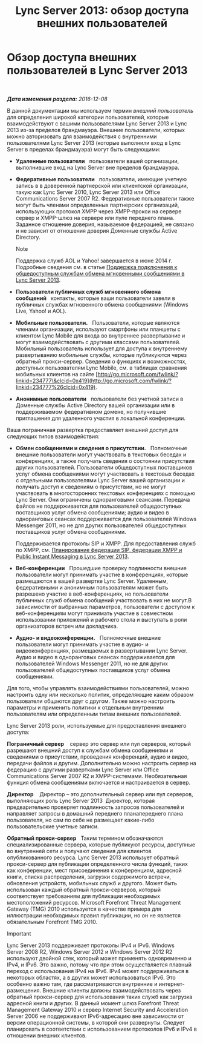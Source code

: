 ﻿---
title: 'Lync Server 2013: обзор доступа внешних пользователей'
TOCTitle: Обзор доступа внешних пользователей
ms:assetid: 97aded6c-5fa3-4225-95a6-9ad094d61654
ms:mtpsurl: https://technet.microsoft.com/ru-ru/library/Gg398775(v=OCS.15)
ms:contentKeyID: 49310598
ms.date: 12/10/2016
mtps_version: v=OCS.15
ms.translationtype: HT
---

# Обзор доступа внешних пользователей в Lync Server 2013

 

_**Дата изменения раздела:** 2016-12-08_

В данной документации мы используем термин *внешний пользователь* для определения широкой категории пользователей, которые взаимодействуют с вашими пользователями Lync Server 2013 и Lync 2013 из-за пределов брандмауэра. Внешние пользователи, которых можно авторизовать для взаимодействия с внутренними пользователями Lync Server 2013 (которые выполнили вход в Lync Server в пределах брандмауэра) могут быть следующими:

  - **Удаленные пользователи**   пользователи вашей организации, выполнившие вход на Lync Server вне пределов брандмауэра.

  - **Федеративные пользователи**   пользователи, имеющие учетную запись в в доверенной партнерской или клиентской организации, такую как Lync Server 2010, Lync Server 2013 или Office Communications Server 2007 R2. Федеративные пользователи также могут быть членами определенных партнерских организаций, использующих протокол XMPP через XMPP-прокси на сервере сервер и XMPP-шлюз на сервере или пуле переднего плана. Заданное отношение доверия, называемое федерацией, не связано и не зависит от отношения доверия Доменные службы Active Directory.
    
    > [!note]  
    > Поддержка служб AOL и Yahoo! завершается в июне 2014 г. Подробные сведения см. в статье <a href="lync-server-2013-support-for-public-instant-messenger-connectivity.md">Поддержка подключения к общедоступным службам обмена мгновенными сообщениями в Lync Server 2013</a>.

  - **Пользователи публичных служб мгновенного обмена сообщений**   контакты, которые ваши пользователи завели в публичных службах мгновенного обмена сообщениями (Windows Live, Yahoo\! и AOL).

  - **Мобильные пользователи.**   Пользователи, которые являются членами организации, используют смартфоны или планшеты с клиентом Lync Mobile для входа во внутреннее развертывание и могут взаимодействовать с другими классами пользователей. Мобильный пользователь использует для доступа к внутреннему развертыванию мобильные службы, которые публикуются через обратный прокси-сервер. Сведения о функциях и возможностях, доступных пользователям Lync Mobile, см. в таблицах сравнения мобильных клиентов на сайте [http://go.microsoft.com/fwlink/?linkid=234777\&clcid=0x419](http://go.microsoft.com/fwlink/?linkid=234777%26clcid=0x419).

  - **Анонимные пользователи**   пользователи без учетной записи в Доменные службы Active Directory вашей организации или в поддерживаемом федеративном домене, но получившие приглашения для удаленного участия в локальной конференции.

Ваша пограничная развертка предоставляет внешний доступ для следующих типов взаимодействия:

  - **Обмен сообщениями и сведения о присутствии.**   Полномочные внешние пользователи могут участвовать в текстовых беседах и конференциях, а также получать сведения о состоянии присутствия других пользователей. Пользователи общедоступных поставщиков услуг обмена сообщениями могут участвовать в текстовых беседах с отдельными пользователями Lync Server вашей организации и получать доступ к сведениям о присутствии, но не могут участвовать в многосторонних текстовых конференциях с помощью Lync Server. Они ограничены одноранговыми сеансами. Передача файлов не поддерживается для пользователей общедоступных поставщиков услуг обмена сообщениями; аудио и видео в одноранговых сеансах поддерживается для пользователей Windows Messenger 2011, но не для других пользователей общедоступных поставщиков услуг обмена сообщениями.
    
    Поддерживается протоколы SIP и XMPP. Для предоставления служб по XMPP, см. [Планирование федерации SIP, федерации XMPP и Public Instant Messaging в Lync Server 2013](lync-server-2013-planning-for-sip-xmpp-federation-and-public-instant-messaging.md).

  - **Веб-конференции**   Прошедшие проверку подлинности внешние пользователи могут принимать участие в конференциях, которые размещаются в вашей развертке Lync Server. Удаленным, федеративными и анонимным пользователям может быть разрешено участие в веб-конференциях, но пользователи публичных служб обмена сообщений участвовать в них не могут.В зависимости от выбранных параметров, пользователи с доступом к веб-конференциям могут принимать участие в совместном использовании приложений и рабочего стола и выступать в роли организаторов встреч или докладчика.

  - **Аудио- и видеоконференции.**   Полномочные внешние пользователи могут принимать участие в аудио- и видеоконференциях, размещаемых в развертывании Lync Server. Аудио и видео в одноранговых сеансах поддерживается для пользователей Windows Messenger 2011, но не для других пользователей общедоступных поставщиков услуг обмена сообщениями.

Для того, чтобы управлять взаимодействиями пользователей, можно настроить одну или несколько политик, определяющие каким образом пользователи общаются друг с другом. Также можно настроить параметры и применить политики к отдельным внутренним пользователям или определенным типам внешних пользователей.

Lync Server 2013 роли, используемые для предоставления внешнего доступа:

**Пограничный сервер**    сервер это сервер или пул серверов, который разрешают внешний доступ к службам обмена сообщениями и сведениями о присутствии, проведения конференций, аудио и видео, передачи файлов и другим. Дополнительно можно настроить сервер на федерацию с другими развертками Lync Server или Office Communications Server 2007 R2 и XMPP-системами. Необязательная функция обмена сообщениями включается и настраивается в сервер.

**Директор**    Директор – это дополнительный сервер или пул серверов, выполняющих роль Lync Server 2013  Директор, которая предварительно проверяет подлинность запросов пользователей и направляет запросы в домашний переднего планапереднего плана пользователя, но сам по себе не размещает какие-либо пользовательские учетные записи.

**Обратный прокси-сервер**   Таким термином обозначаются специализированные сервера, которые публикуют ресурсы, доступные во внутренней сети и получают сведения для клиентов опубликованного ресурса. Lync Server 2013 использует обратный прокси-сервер для публикации определенного числа функций, таких как конференции, мест присоединения к конференциям, адресной книги, списка распределения, загрузки содержимого встречи, обновления устройств, мобильных служб и другого. Может быть использован каждый обратный прокси-серверов, который соответствует требованиям для публикации необходимых местоположений ресурсов. Microsoft Forefront Threat Management Gateway (TMG) 2010 используется в качестве примера для иллюстрации необходимых правил публикации, но он не является обязательным Forefront TMG 2010.

> [!important]  
> Lync Server 2013 поддерживает протоколы IPv4 и IPv6. Windows Server 2008 R2, Windows Server 2012 и Windows Server 2012 R2 используют двойной стек, который может применять одновременно и IPv4, и IPv6. Это важно, потому что при этом осуществляется плавный переход с использования IPv4 на IPv6. IPv4 может поддерживаться в некоторых областях, а в других может использоваться IPv6. Это особенно важно там, где рассматриваются внутренние и интернет-размещения. Внешние клиенты должны взаимодействовать через обратный прокси-сервер для использования таких служб как загрузка адресной книги и других. В данный момент шлюз Forefront Threat Management Gateway 2010 и сервер Internet Security and Acceleration Server 2006 не поддерживают IPv6-адресацию вне зависимости от версии операционной системы, в которой они развернуты. Следует планировать в соответствии с использованием протоколов IPv6 и IPv4 в отношении внешних клиентов.
